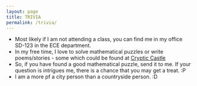 ```yaml
---
layout: page
title: TRIVIA
permalink: /trivia/
---
```


* Most likely if I am not attending a class, you can find me in my office SD-123 in the ECE department.
* In my free time, I love to solve mathematical puzzles or write poems/stories - some which could be found at
[Cryptic Castle](https://hitarth64.blogspot.com)
* So, if you have found a good mathematical puzzle, send it to me. If your question is intrigues me, there is a chance that you may get a treat. :P 
* I am a more pf a city person than a countryside person. :D
